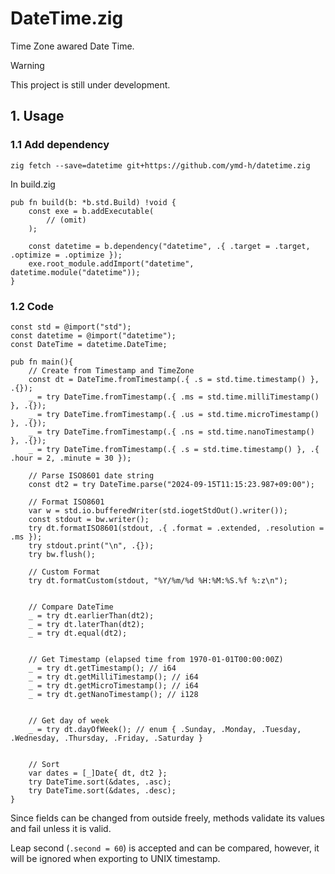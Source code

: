 # DateTime.zig

Time Zone awared Date Time.

> [!WARNING]
> This project is still under development.


## 1. Usage

### 1.1 Add dependency


```shell
zig fetch --save=datetime git+https://github.com/ymd-h/datetime.zig
```


In build.zig

```zig
pub fn build(b: *b.std.Build) !void {
    const exe = b.addExecutable(
        // (omit)
    );

    const datetime = b.dependency("datetime", .{ .target = .target, .optimize = .optimize });
    exe.root_module.addImport("datetime", datetime.module("datetime"));
}
```



### 1.2 Code


```zig
const std = @import("std");
const datetime = @import("datetime");
const DateTime = datetime.DateTime;

pub fn main(){
    // Create from Timestamp and TimeZone
    const dt = DateTime.fromTimestamp(.{ .s = std.time.timestamp() }, .{});
    _ = try DateTime.fromTimestamp(.{ .ms = std.time.milliTimestamp() }, .{});
    _ = try DateTime.fromTimestamp(.{ .us = std.time.microTimestamp() }, .{});
    _ = try DateTime.fromTimestamp(.{ .ns = std.time.nanoTimestamp() }, .{});
    _ = try DateTime.fromTimestamp(.{ .s = std.time.timestamp() }, .{ .hour = 2, .minute = 30 });

    // Parse ISO8601 date string
    const dt2 = try DateTime.parse("2024-09-15T11:15:23.987+09:00");

    // Format ISO8601
    var w = std.io.bufferedWriter(std.iogetStdOut().writer());
    const stdout = bw.writer();
    try dt.formatISO8601(stdout, .{ .format = .extended, .resolution = .ms });
    try stdout.print("\n", .{});
    try bw.flush();

    // Custom Format
    try dt.formatCustom(stdout, "%Y/%m/%d %H:%M:%S.%f %:z\n");


    // Compare DateTime
    _ = try dt.earlierThan(dt2);
    _ = try dt.laterThan(dt2);
    _ = try dt.equal(dt2);


    // Get Timestamp (elapsed time from 1970-01-01T00:00:00Z)
    _ = try dt.getTimestamp(); // i64
    _ = try dt.getMilliTimestamp(); // i64
    _ = try dt.getMicroTimestamp(); // i64
    _ = try dt.getNanoTimestamp(); // i128


    // Get day of week
    _ = try dt.dayOfWeek(); // enum { .Sunday, .Monday, .Tuesday, .Wednesday, .Thursday, .Friday, .Saturday }


    // Sort
    var dates = [_]Date{ dt, dt2 };
    try DateTime.sort(&dates, .asc);
    try DateTime.sort(&dates, .desc);
}
```

Since fields can be changed from outside freely,
methods validate its values and fail unless it is valid.


Leap second (`.second = 60`) is accepted and can be compared,
however, it will be ignored when exporting to UNIX timestamp.
